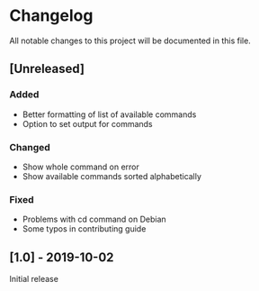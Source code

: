 # Changelog
All notable changes to this project will be documented in this file.

## [Unreleased]

### Added
- Better formatting of list of available commands
- Option to set output for commands

### Changed
- Show whole command on error
- Show available commands sorted alphabetically

### Fixed
- Problems with cd command on Debian
- Some typos in contributing guide

## [1.0] - 2019-10-02
Initial release
